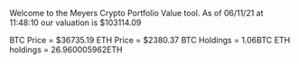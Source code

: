 Welcome to the Meyers Crypto Portfolio Value tool. 
As of 06/11/21 at 11:48:10 our valuation is $103114.09 

BTC Price = $36735.19
 ETH Price = $2380.37
BTC Holdings = 1.06BTC
 ETH holdings = 26.960005962ETH 

